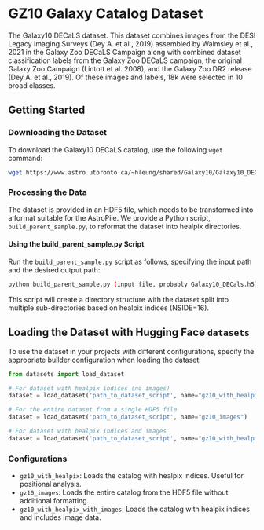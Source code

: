 # GZ10 Galaxy Catalog Dataset

The Galaxy10 DECaLS dataset. This dataset combines images from the DESI Legacy Imaging Surveys (Dey A. et al., 2019) assembled by Walmsley et al., 2021 in the Galaxy Zoo DECaLS Campaign along with combined dataset classification labels from the Galaxy Zoo DECaLS campaign, the original Galaxy Zoo Campaign (Lintott et al. 2008), and the Galaxy Zoo DR2 release (Dey A. et al., 2019). Of these images and labels, 18k were selected in 10 broad classes. 

## Getting Started

### Downloading the Dataset

To download the Galaxy10 DECaLS catalog, use the following `wget` command:

```bash
wget https://www.astro.utoronto.ca/~hleung/shared/Galaxy10/Galaxy10_DECals.h5
```

### Processing the Data

The dataset is provided in an HDF5 file, which needs to be transformed into a format suitable for the AstroPile. We provide a Python script, `build_parent_sample.py`, to reformat the dataset into healpix directories.

#### Using the build_parent_sample.py Script

Run the `build_parent_sample.py` script as follows, specifying the input path and the desired output path:

```bash
python build_parent_sample.py (input file, probably Galaxy10_DECals.h5) (output_directory)
```

This script will create a directory structure with the dataset split into multiple sub-directories based on healpix indices (NSIDE=16).

## Loading the Dataset with Hugging Face `datasets`

To use the dataset in your projects with different configurations, specify the appropriate builder configuration when loading the dataset:

```python
from datasets import load_dataset

# For dataset with healpix indices (no images)
dataset = load_dataset('path_to_dataset_script', name="gz10_with_healpix")

# For the entire dataset from a single HDF5 file
dataset = load_dataset('path_to_dataset_script', name="gz10_images")

# For dataset with healpix indices and images
dataset = load_dataset('path_to_dataset_script', name="gz10_with_healpix_with_images")
```

### Configurations

- `gz10_with_healpix`: Loads the catalog with healpix indices. Useful for positional analysis.
- `gz10_images`: Loads the entire catalog from the HDF5 file without additional formatting.
- `gz10_with_healpix_with_images`: Loads the catalog with healpix indices and includes image data.